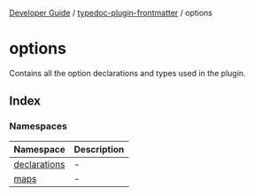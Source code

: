 [Developer Guide](../../README.md) / [typedoc-plugin-frontmatter](../README.md) / options

# options

Contains all the option declarations and types used in the plugin.

## Index

### Namespaces

| Namespace                                         | Description |
| ------------------------------------------------- | ----------- |
| [declarations](namespaces/declarations/README.md) | -           |
| [maps](namespaces/maps/README.md)                 | -           |
